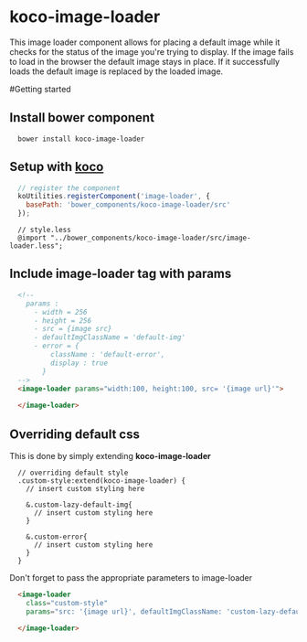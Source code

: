 # koco-image-loader
This image loader component allows for placing a default image while it checks for the status of the image you're trying to display. If the image fails to load in the browser the default image stays in place. If it successfully loads the default image is replaced by the loaded image.


#Getting started

## Install bower component
```
  bower install koco-image-loader
```

## Setup with [koco](https://www.npmjs.com/package/generator-koco)
``` javascript
  // register the component
  koUtilities.registerComponent('image-loader', {
    basePath: 'bower_components/koco-image-loader/src'
  });
```
``` less
  // style.less
  @import "../bower_components/koco-image-loader/src/image-loader.less";
```

## Include image-loader tag with params
``` html
  <!-- 
    params : 
      - width = 256
      - height = 256
      - src = {image src}
      - defaultImgClassName = 'default-img'
      - error = {
          className : 'default-error',
          display : true
        }
  -->
  <image-loader params="width:100, height:100, src= '{image url}'">
    
  </image-loader>
``` 

## Overriding default css
This is done by simply extending **koco-image-loader**

``` less
  // overriding default style
  .custom-style:extend(koco-image-loader) {
    // insert custom styling here
    
    &.custom-lazy-default-img{
      // insert custom styling here
    }  
    
    &.custom-error{
      // insert custom styling here
    }
  }
```

Don't forget to pass the appropriate parameters to image-loader
``` html
  <image-loader 
    class="custom-style" 
    params="src: '{image url}', defaultImgClassName: 'custom-lazy-default-img', error: {className :  'custom-error'} ">
    
  </image-loader>
```


